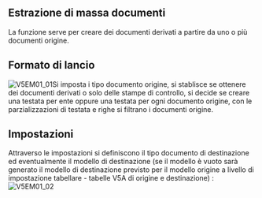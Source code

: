 ## Estrazione di massa documenti
La funzione serve per creare dei documenti derivati a partire da uno o più documenti origine.

## Formato di lancio
![V5EM01_01](http://localhost:3000/immagini/MBDOC_OGG-P_V5EM01/V5EM01_01.png)Si imposta i tipo documento origine, si stablisce se ottenere dei documenti derivati o solo delle stampe di controllo, si decide se creare una testata per ente oppure una testata per ogni documento origine, con le parzializzazioni di testata e righe si filtrano i documenti origine.

## Impostazioni
Attraverso le impostazioni si definiscono il tipo documento di destinazione ed eventualmente il modello di destinazione (se il modello è vuoto sarà generato il modello di destinazione previsto per il modello origine a livello di impostazione tabellare - tabelle V5A di origine e destinazione) : 
![V5EM01_02](http://localhost:3000/immagini/MBDOC_OGG-P_V5EM01/V5EM01_02.png)